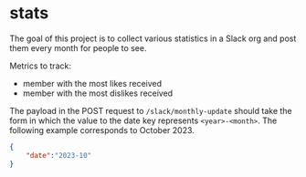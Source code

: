 # stats

The goal of this project is to collect various statistics in a Slack org and post them every month for people to see.

Metrics to track:

- member with the most likes received
- member with the most dislikes received

The payload in the POST request to `/slack/monthly-update` should take the form in which the value to the date key represents `<year>-<month>`. The following example corresponds to October 2023.

```json
{
    "date":"2023-10"
}
```
